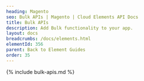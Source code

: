 ```yaml
---
heading: Magento
seo: Bulk APIs | Magento | Cloud Elements API Docs
title: Bulk APIs
description: Add Bulk functionality to your app.
layout: docs
breadcrumbs: /docs/elements.html
elementId: 356
parent: Back to Element Guides
order: 35
---
```


{% include bulk-apis.md %}
